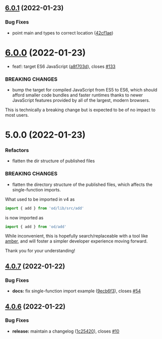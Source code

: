 ## [6.0.1](https://github.com/strong-roots-capital/od/compare/v6.0.0...v6.0.1) (2022-01-23)


### Bug Fixes

* point main and types to correct location ([42cf1ae](https://github.com/strong-roots-capital/od/commit/42cf1aeeef6a6727b2891017265e4985b542b3a1))

# [6.0.0](https://github.com/strong-roots-capital/od/compare/v5.0.0...v6.0.0) (2022-01-23)


* feat!: target ES6 JavaScript ([a8f703d](https://github.com/strong-roots-capital/od/commit/a8f703d83cff13e15a44c8392e2c724aea935151)), closes [#133](https://github.com/strong-roots-capital/od/issues/133)


### BREAKING CHANGES

* bump the target for compiled JavaScript from
ES5 to ES6, which should afford smaller code bundles and faster
runtimes thanks to newer JavaScript features provided by all
of the largest, modern browsers.

This is technically a breaking change but is expected to be of no
impact to most users.


# 5.0.0 (2022-01-23)


### Refactors


* flatten the dir structure of published files


### BREAKING CHANGES

* flatten the directory structure of the published
files, which affects the single-function imports.

What used to be imported in v4 as

```typescript
import { add } from 'od/lib/src/add'
```

is now imported as

```typescript
import { add } from 'od/add'
```

While inconvenient, this is hopefully search/replaceable with a tool
like [amber](https://github.com/dalance/amber), and will foster
a simpler developer experience moving forward.

Thank you for your understanding!


## [4.0.7](https://github.com/strong-roots-capital/od/compare/v4.0.6...v4.0.7) (2022-01-22)


### Bug Fixes

* **docs:** fix single-function import example ([9ecb6f3](https://github.com/strong-roots-capital/od/commit/9ecb6f37480212979475c560cb1cb5248ab1cea6)), closes [#54](https://github.com/strong-roots-capital/od/issues/54)

## [4.0.6](https://github.com/strong-roots-capital/od/compare/v4.0.5...v4.0.6) (2022-01-22)


### Bug Fixes

* **release:** maintain a changelog ([1c25420](https://github.com/strong-roots-capital/od/commit/1c25420d5df56bae90c0a154b4b19f515055ed77)), closes [#10](https://github.com/strong-roots-capital/od/issues/10)
